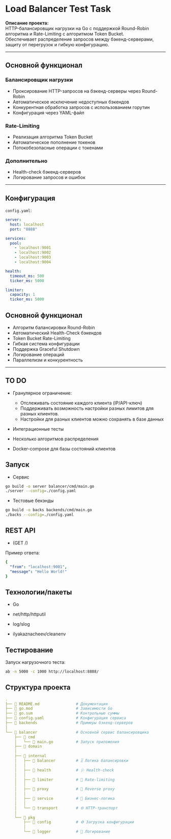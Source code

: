 # Load Balancer Test Task

**Описание проекта:**  
HTTP-балансировщик нагрузки на Go с поддержкой Round-Robin алгоритма и Rate-Limiting с алгоритмом Token Bucket.  
Обеспечивает распределение запросов между бэкенд-серверами, защиту от перегрузок и гибкую конфигурацию.

---

## Основной функционал

### Балансировщик нагрузки
- Проксирование HTTP-запросов на бэкенд-серверы через Round-Robin
- Автоматическое исключение недоступных бэкендов
- Конкурентная обработка запросов с использованием горутин
- Конфигурация через YAML-файл

### Rate-Limiting
- Реализация алгоритма Token Bucket
- Автоматическое пополнение токенов
- Потокобезопасные операции с токенами

### Дополнительно
- Health-check бэкенд-серверов
- Логирование запросов и ошибок

---

## Конфигурация

`config.yaml`:
```yaml
server:
  host: localhost
  port: "8888"

services:
  pool:
    - localhost:9001
    - localhost:9002
    - localhost:9003
    - localhost:9004

health:
  timeout_ms: 500
  ticker_ms: 5000

limiter:
  capacity: 1
  ticker_ms: 5000
```

## Основной функционал

- Алгоритм балансировки Round-Robin
- Автоматический Health-Check бэкендов
- Token Bucket Rate-Limiting 
- Гибкая система конфигурации
- Поддержка Graceful Shutdown
- Логирование операций
- Параллелизм и конкурентность

---

## TO DO

- Гранулярное ограничение:
    - Отслеживать состояние каждого клиента (IP/API-ключ)
    - Поддерживать возможность настройки разных лимитов для разных клиентов.
    - Настройки для разных клиентов можно сохранять в базе данных

- Интеграционные тесты 
- Несколько алгоритмов распределения
- Docker-compose для базы состояний клиентов

## Запуск

- Сервис
```bash
go build -o server balancer/cmd/main.go
./server --config=./config.yaml
```
- Тестовые бекэнды
```bash
go build -o backs backends/cmd/main.go
./backs --config=./config.yaml
```


## REST API
- (GET /)

Пример ответа:
```yaml
{
  "from": "localhost:9001",
  "message": "Hello World!"
}
```

## Технологии/пакеты

- Go

- net/http/httputil

- log/slog

- ilyakaznacheev/cleanenv


## Тестирование

Запуск нагрузочного теста:
```bash
ab -n 5000 -c 1000 http://localhost:8888/
```
## Структура проекта

```yaml
.
├── 📄 README.md                # Документация
├── 📄 go.mod                   # Зависимости Go
├── 📄 go.sum                   # Контрольные суммы
├── 📄 config.yaml              # Конфигурация сервиса
├── 📂 backends                 # Примеры бэкенд-серверов
│
└── 📂 balancer                 # Основной сервис балансировщика
    ├── 📂 cmd
    │   └── 📄 main.go          # Запуск приложения
    ├── 📂 domain
    │
    ├── 📂 internal
    │   ├── 📂 balancer         # 🎚 Логика балансировки
    │   │
    │   ├── 📂 health           # 🩺 Health-check
    │   │ 
    │   ├── 📂 limiter          # 🚦 Rate-limiting
    │   │
    │   ├── 📂 proxy            # 🔄 Reverse proxy
    │   │ 
    │   ├── 📂 service          # 🧠 Бизнес-логика
    │   │
    │   └── 📂 transport        # 🌐 HTTP-транспорт
    │ 
    └── 📂 pkg
        ├── 📂 config           # ⚙️ Загрузка конфигурации
        │
        └── 📂 logger           # 📝 Логирование

```
